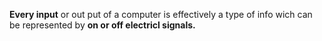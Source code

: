 **Every input** or out put of a computer is effectively a type of info wich can be represented by **on or off electricl signals.**